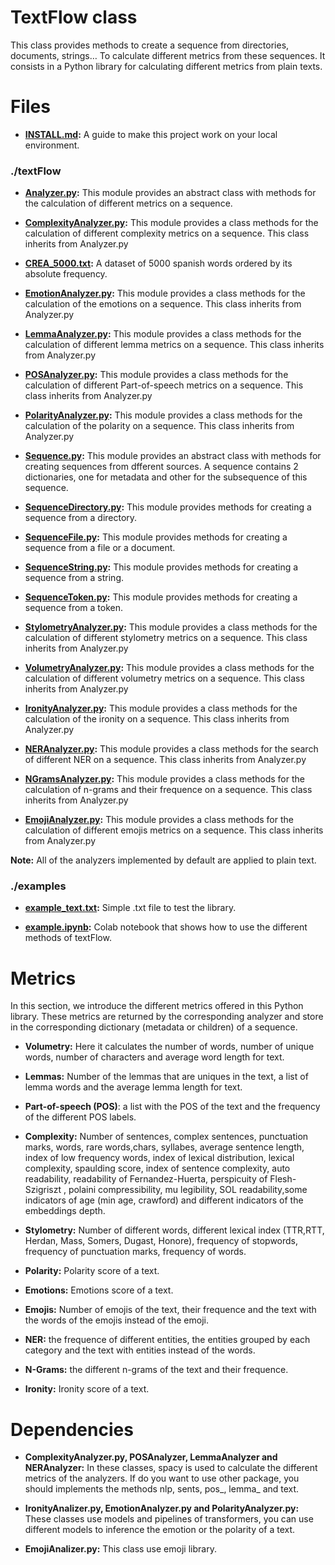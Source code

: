 # TextFlow class

This class provides methods to create a sequence from directories, documents, strings… To calculate different metrics from these sequences. It consists in a Python library for calculating different metrics from plain texts.

# Files

 - **[INSTALL.md](https://gitlab.ujaen.es/jcollado/textflow/blob/master/INSTALL.md):** A guide to make this project work on your local environment.

### ./textFlow

- **[Analyzer.py](https://gitlab.ujaen.es/jcollado/textflow/blob/master/textflow/Analyzer.py):** This module provides an abstract class with methods for the calculation of different metrics on a sequence.

- **[ComplexityAnalyzer.py](https://gitlab.ujaen.es/jcollado/textflow/blob/master/textflow/ComplexityAnalyzer.py):** This module provides a class methods for the calculation of different complexity metrics on a sequence. This class inherits from Analyzer.py

- **[CREA_5000.txt](https://gitlab.ujaen.es/jcollado/textflow/blob/master/textflow/Crea-5000.txt):** A dataset of 5000 spanish words ordered by its absolute frequency.

- **[EmotionAnalyzer.py](https://gitlab.ujaen.es/jcollado/textflow/blob/master/textflow/EmotionAnalyzer.py):** This module provides a class methods for the calculation of the emotions on a sequence. This class inherits from Analyzer.py

- **[LemmaAnalyzer.py](https://gitlab.ujaen.es/jcollado/textflow/blob/master/textflow/LemmaAnalyzer.py):** This module provides a class methods for the calculation of different lemma metrics on a sequence. This class inherits from Analyzer.py

- **[POSAnalyzer.py](https://gitlab.ujaen.es/jcollado/textflow/blob/master/textflow/POSAnalyzer.py):** This module provides a class methods for the calculation of different Part-of-speech metrics on a sequence. This class inherits from Analyzer.py

- **[PolarityAnalyzer.py](https://gitlab.ujaen.es/jcollado/textflow/blob/master/textflow/PolarityAnalyzer.py):** This module provides a class methods for the calculation of the polarity on a sequence. This class inherits from Analyzer.py

- **[Sequence.py](https://gitlab.ujaen.es/jcollado/textflow/blob/master/textflow/Sequence.py):** This module provides an abstract class with methods for creating sequences from dfferent sources. A sequence contains 2 dictionaries, one for metadata and other for the subsequence of this sequence.

- **[SequenceDirectory.py](https://gitlab.ujaen.es/jcollado/textflow/blob/master/textflow/SequenceDirectory.py):** This module provides methods for creating a sequence from a directory.

- **[SequenceFile.py](https://gitlab.ujaen.es/jcollado/textflow/blob/master/textflow/SequenceFile.py):** This module provides methods for creating a sequence from a file or a document.

- **[SequenceString.py](https://gitlab.ujaen.es/jcollado/textflow/blob/master/textflow/SequenceString.py):** This module provides methods for creating a sequence from a string.

- **[SequenceToken.py](https://gitlab.ujaen.es/jcollado/textflow/blob/master/textflow/SequenceToken.py):** This module provides methods for creating a sequence from a token.

- **[StylometryAnalyzer.py](https://gitlab.ujaen.es/jcollado/textflow/blob/master/textflow/StylometryAnalyzer.py):** This module provides a class methods for the calculation of different stylometry metrics on a sequence. This class inherits from Analyzer.py

- **[VolumetryAnalyzer.py](https://gitlab.ujaen.es/jcollado/textflow/blob/master/textflow/VolumetryAnalyzer.py):** This module provides a class methods for the calculation of different volumetry metrics on a sequence. This class inherits from Analyzer.py

- **[IronityAnalyzer.py](https://gitlab.ujaen.es/jcollado/textflow/blob/master/textflow/IronityAnalyzer.py):** This module provides a class methods for the calculation of the ironity on a sequence. This class inherits from Analyzer.py

- **[NERAnalyzer.py](https://gitlab.ujaen.es/jcollado/textflow/blob/master/textflow/NERAnalyzer.py):** This module provides a class methods for the search of different NER on a sequence. This class inherits from Analyzer.py

- **[NGramsAnalyzer.py](https://gitlab.ujaen.es/jcollado/textflow/blob/master/textflow/NGramsAnalyzer.py):** This module provides a class methods for the calculation of n-grams and their frequence on a sequence. This class inherits from Analyzer.py

- **[EmojiAnalyzer.py](https://gitlab.ujaen.es/jcollado/textflow/blob/master/textflow/EmojiAnalyzer.py.py):** This module provides a class methods for the calculation of different emojis metrics on a sequence. This class inherits from Analyzer.py

**Note:** All of the analyzers implemented by default are applied to plain text.

### ./examples

- **[example_text.txt](https://gitlab.ujaen.es/jcollado/textflow/blob/master/Examples/ExampleDirectory/Documento%20sin%20t%C3%ADtulo.txt):** Simple .txt file to test the library.

- **[example.ipynb](https://gitlab.ujaen.es/jcollado/textflow/blob/master/Examples/Example.ipynb):** Colab notebook that shows how to use the different methods of textFlow.

# Metrics

In this section, we introduce the different metrics offered in this Python library. These metrics are returned by the corresponding analyzer and store in the corresponding dictionary (metadata or children) of a sequence.


- **Volumetry:** Here it calculates the number of words, number of unique words, number of characters and average word length for text.

- **Lemmas:** Number of the lemmas that are uniques in the text, a list of lemma words and the average lemma length for text.

- **Part-of-speech (POS)**: a list with the POS of the text and the frequency of the different POS labels.

- **Complexity:** Number of sentences, complex sentences, punctuation marks, words, rare words,chars, syllabes, average sentence length, index of low frequency words, index of lexical distribution, lexical complexity, spaulding score, index of sentence complexity, auto readability, readability of Fernandez-Huerta, perspicuity of Flesh-Szigriszt , polaini compressibility, mu legibility, SOL readability,some indicators of age (min age, crawford) and different indicators of the embeddings depth.

- **Stylometry:** Number of different words, different lexical index (TTR,RTT, Herdan, Mass, Somers, Dugast, Honore), frequency of stopwords, frequency of punctuation marks, frequency of words.

- **Polarity:** Polarity score of a text.

- **Emotions:** Emotions score of a text.

- **Emojis:** Number of emojis of the text, their frequence and the text with the words of the emojis instead of the emoji.

- **NER:** the frequence of different entities, the entities grouped by each category and the text with entities instead of the words.

- **N-Grams:** the different n-grams of the text and their frequence.

- **Ironity:** Ironity score of a text.

# Dependencies

- **ComplexityAnalyzer.py, POSAnalyzer, LemmaAnalyzer and NERAnalyzer:** In these classes, spacy is used to calculate the different metrics of the analyzers. If do you want to use other package, you should implements the methods nlp, sents, pos_, lemma_ and text.

- **IronityAnalizer.py, EmotionAnalyzer.py and PolarityAnalyzer.py:** These classes use models and pipelines of transformers, you can use different models to inference the emotion or the polarity of a text.

- **EmojiAnalizer.py:** This class use emoji library.
